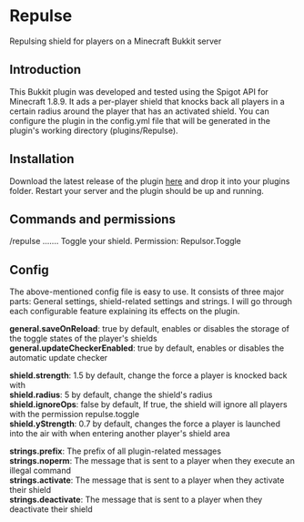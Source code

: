 # Repulse
Repulsing shield for players on a Minecraft Bukkit server

## Introduction ##
This Bukkit plugin was developed and tested using the Spigot API for Minecraft 1.8.9. It ads a per-player shield that knocks back all players in a certain radius around the player that has an activated shield. You can configure the plugin in the config.yml file that will be generated in the plugin's working directory (plugins/Repulse).

## Installation ##
Download the latest release of the plugin [here](https://github.com/MaxPlays/Repulse/releases/latest) and drop it into your plugins folder. Restart your server and the plugin should be up and running.

## Commands and permissions ##
/repulse ....... Toggle your shield. Permission: Repulsor.Toggle

## Config ##
The above-mentioned config file is easy to use. It consists of three major parts: General settings, shield-related settings and strings. I will go through each configurable feature explaining its effects on the plugin.  

**general.saveOnReload**: true by default, enables or disables the storage of the toggle states of the player's shields  
**general.updateCheckerEnabled**: true by default, enables or disables the automatic update checker  

**shield.strength**: 1.5 by default, change the force a player is knocked back with  
**shield.radius**: 5 by default, change the shield's radius  
**shield.ignoreOps**: false by default, If true, the shield will ignore all players with the permission repulse.toggle  
**shield.yStrength**: 0.7 by default, changes the force a player is launched into the air with when entering another player's shield area

**strings.prefix**: The prefix of all plugin-related messages  
**strings.noperm**: The message that is sent to a player when they execute an illegal command  
**strings.activate**: The message that is sent to a player when they activate their shield  
**strings.deactivate**: The message that is sent to a player when they deactivate their shield  
